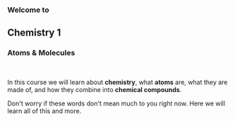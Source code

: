 ### Welcome to

## Chemistry 1

### Atoms & Molecules

<br/>

In this course we will learn about **chemistry**, what **atoms** are, what they are made of, and how they combine into **chemical compounds**.

Don't worry if these words don't mean much to you right now. Here we will learn all of this and more.
